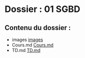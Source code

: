 # Dossier : 01 SGBD
 
 ## Contenu du dossier : 
- images [images](./images)
- Cours.md [Cours.md](./Cours.md)
- TD.md [TD.md](./TD.md)
